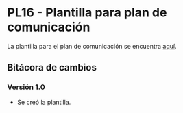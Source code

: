 # PL16 - Plantilla para plan de comunicación

La plantilla para el plan de comunicación se encuentra [aquí](https://docs.google.com/document/d/1xUNELhNh5GLmtP1Yc-Hpe1vKqYLWoW2B46EBego_jAA/edit#heading=h.7h46sxtb142z).

## Bitácora de cambios

### Versión 1.0

- Se creó la plantilla.
